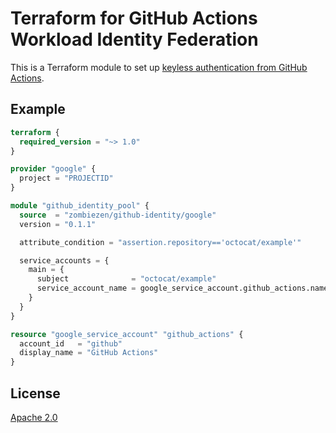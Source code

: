 # Terraform for GitHub Actions Workload Identity Federation

This is a Terraform module to set up
[keyless authentication from GitHub Actions](https://cloud.google.com/blog/products/identity-security/enabling-keyless-authentication-from-github-actions).

## Example

```terraform
terraform {
  required_version = "~> 1.0"
}

provider "google" {
  project = "PROJECTID"
}

module "github_identity_pool" {
  source  = "zombiezen/github-identity/google"
  version = "0.1.1"

  attribute_condition = "assertion.repository=='octocat/example'"

  service_accounts = {
    main = {
      subject              = "octocat/example"
      service_account_name = google_service_account.github_actions.name
    }
  }
}

resource "google_service_account" "github_actions" {
  account_id   = "github"
  display_name = "GitHub Actions"
}
```

## License

[Apache 2.0](LICENSE)

